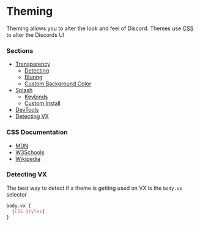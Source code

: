# Theming
Theming allows you to alter the look and feel of Discord.
Themes use [CSS](https://en.wikipedia.org/wiki/CSS) to alter the Discords UI

### Sections
* [Transparency](./transparency.md)
    * [Detecting](./transparency.md#detecting)
    * [Bluring](./transparency.md#bluring)
    * [Custom Background Color](./transparency.md#custom-background-color)
* [Splash](./splash.md)
    * [Keybinds](./splash.md#important-keybinds)
    * [Custom Install](./splash.md#installation-for-splash-theming)
* [DevTools](./devtools.md)
* [Detecting VX](#detecting-vx)

### CSS Documentation
* [MDN](https://developer.mozilla.org/docs/Web/CSS)
* [W3Schools](https://www.w3schools.com/CSS/)
* [Wikipedia](https://wikipedia.org/wiki/CSS)


### Detecting VX
The best way to detect if a theme is getting used on VX is the `body.vx` selector
```css
body.vx {
  [CSS Styles]
}
```